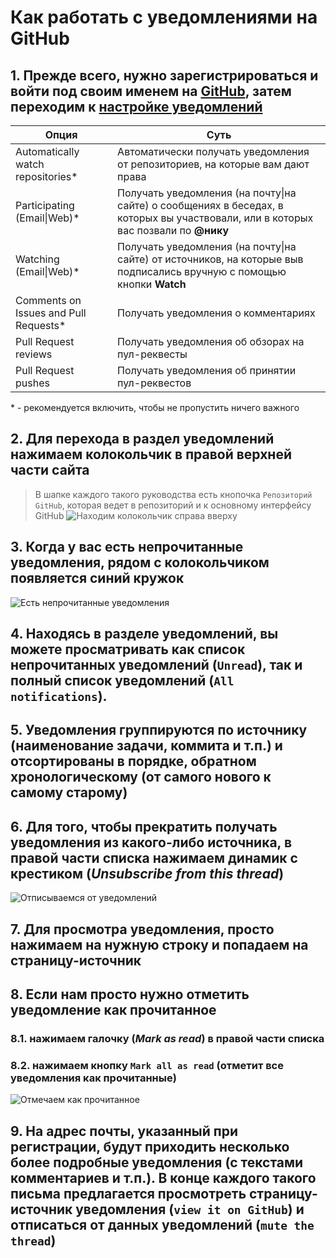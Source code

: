 # Как работать с уведомлениями на GitHub

## 1. Прежде всего, нужно зарегистрироваться и войти под своим именем на [GitHub](https://github.com), затем переходим к [настройке уведомлений](https://github.com/settings/notifications)

| Опция | Суть |
| ------ | ------ |
| Automatically watch repositories* | Автоматически получать уведомления от репозиториев, на которые вам дают права |
| Participating (Email\|Web)* | Получать уведомления (на почту\|на сайте) о сообщениях в беседах, в которых вы участвовали, или в которых вас позвали по **@нику** |
| Watching (Email\|Web)* | Получать уведомления (на почту\|на сайте) от источников, на которые выв подписались вручную с помощью кнопки **Watch** |
| Comments on Issues and Pull Requests* | Получать уведомления о комментариях |
| Pull Request reviews | Получать уведомления об обзорах на пул-реквесты |
| Pull Request pushes | Получать уведомления об принятии пул-реквестов |

\* - рекомендуется включить, чтобы не пропустить ничего важного

## 2. Для перехода в раздел уведомлений нажимаем колокольчик в правой верхней части сайта
> В шапке каждого такого руководства есть кнопочка `Репозиторий GitHub`,
которая ведет в репозиторий и к основному интерфейсу GitHub
![Находим колокольчик справа вверху](https://raw.githubusercontent.com/kursomir/guides/master/img/notifications/click_bell.png)

## 3. Когда у вас есть непрочитанные уведомления, рядом с колокольчиком появляется синий кружок
![Есть непрочитанные уведомления](https://raw.githubusercontent.com/kursomir/guides/master/img/notifications/have_unread.png)

## 4. Находясь в разделе уведомлений, вы можете просматривать как список непрочитанных уведомлений (`Unread`), так и полный список уведомлений (`All notifications`).

## 5. Уведомления группируются по источнику (наименование задачи, коммита и т.п.) и отсортированы в порядке, обратном хронологическому (от самого нового к самому старому)

## 6. Для того, чтобы прекратить получать уведомления из какого-либо источника, в правой части списка нажимаем динамик с крестиком (_Unsubscribe from this thread_)
![Отписываемся от уведомлений](https://raw.githubusercontent.com/kursomir/guides/master/img/notifications/unsubscribe.png)

## 7. Для просмотра уведомления, просто нажимаем на нужную строку и попадаем на страницу-источник

## 8. Если нам просто нужно отметить уведомление как прочитанное
### 8.1. нажимаем галочку (_Mark as read_) в правой части списка
### 8.2. нажимаем кнопку `Mark all as read` (отметит **все** уведомления как прочитанные)
![Отмечаем как прочитанное](https://raw.githubusercontent.com/kursomir/guides/master/img/notifications/mark_as_read.png)

## 9. На адрес почты, указанный при регистрации, будут приходить несколько более подробные уведомления (с текстами комментариев и т.п.). В конце каждого такого письма предлагается просмотреть страницу-источник уведомления (`view it on GitHub`) и отписаться от данных уведомлений (`mute the thread`)
